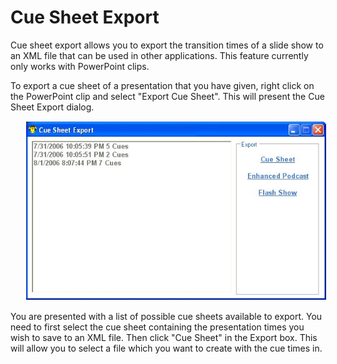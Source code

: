 <h1>Cue Sheet Export</h1>
<p>Cue sheet export allows you to export the transition times of a slide 
 show to an XML file that can be used in other applications. This feature 
 currently only works with PowerPoint clips.</p>
<p>To export a cue sheet of a presentation that you have given, right click 
 on the PowerPoint clip and select &quot;Export Cue Sheet&quot;. This will 
 present the Cue Sheet Export dialog.</p>
<p class="rvps2" style="margin-left: 24px;"><img alt="" src="../../images/img_316.jpg" style="margin-top: 1px; 
												 margin-bottom: 1px; margin-left: 1px; 
												 margin-right: 1px;" border="0"></p>
<p>You are presented with a list of possible cue sheets available to export. 
 You need to first select the cue sheet containing the presentation times 
 you wish to save to an XML file. Then click &quot;Cue Sheet&quot; in the 
 Export box. This will allow you to select a file which you want to create 
 with the cue times in.</p>
